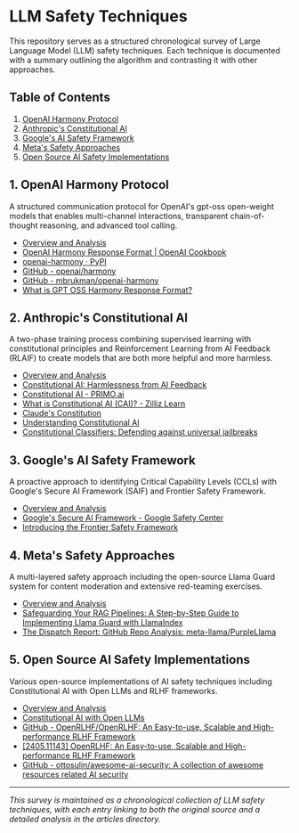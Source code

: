 # LLM Safety Techniques

This repository serves as a structured chronological survey of Large Language Model (LLM) safety techniques. Each technique is documented with a summary outlining the algorithm and contrasting it with other approaches.

## Table of Contents
1. [OpenAI Harmony Protocol](#1-openai-harmony-protocol)
2. [Anthropic's Constitutional AI](#2-anthropic-constitutional-ai)
3. [Google's AI Safety Framework](#3-google-ai-safety-framework)
4. [Meta's Safety Approaches](#4-meta-safety-approaches)
5. [Open Source AI Safety Implementations](#5-open-source-ai-safety-implementations)

## 1. OpenAI Harmony Protocol

A structured communication protocol for OpenAI's gpt-oss open-weight models that enables multi-channel interactions, transparent chain-of-thought reasoning, and advanced tool calling.

- [Overview and Analysis](articles/openai-harmony.md)
- [OpenAI Harmony Response Format | OpenAI Cookbook](https://cookbook.openai.com/articles/openai-harmony)
- [openai-harmony · PyPI](https://pypi.org/project/openai-harmony/)
- [GitHub - openai/harmony](https://github.com/openai/harmony)
- [GitHub - mbrukman/openai-harmony](https://github.com/mbrukman/openai-harmony)
- [What is GPT OSS Harmony Response Format?](https://cobusgreyling.medium.com/what-is-gpt-oss-harmony-response-format-a29f266d6672)

## 2. Anthropic's Constitutional AI

A two-phase training process combining supervised learning with constitutional principles and Reinforcement Learning from AI Feedback (RLAIF) to create models that are both more helpful and more harmless.

- [Overview and Analysis](articles/anthropic-constitutional-ai.md)
- [Constitutional AI: Harmlessness from AI Feedback](https://www.anthropic.com/research/constitutional-ai-harmlessness-from-ai-feedback)
- [Constitutional AI - PRIMO.ai](https://primo.ai/index.php?title=Constitutional_AI)
- [What is Constitutional AI (CAI)? - Zilliz Learn](https://zilliz.com/learn/constitutional-ai-harmlessness-from-ai-feedback)
- [Claude's Constitution](https://www.anthropic.com/news/claudes-constitution)
- [Understanding Constitutional AI](https://medium.com/@jonnyndavis/understanding-constitutional-ai-dd9d783ef712)
- [Constitutional Classifiers: Defending against universal jailbreaks](https://www.anthropic.com/news/constitutional-classifiers)

## 3. Google's AI Safety Framework

A proactive approach to identifying Critical Capability Levels (CCLs) with Google's Secure AI Framework (SAIF) and Frontier Safety Framework.

- [Overview and Analysis](articles/google-ai-safety-framework.md)
- [Google's Secure AI Framework - Google Safety Center](https://safety.google/cybersecurity-advancements/saif/)
- [Introducing the Frontier Safety Framework](https://deepmind.google/discover/blog/introducing-the-frontier-safety-framework/)

## 4. Meta's Safety Approaches

A multi-layered safety approach including the open-source Llama Guard system for content moderation and extensive red-teaming exercises.

- [Overview and Analysis](articles/meta-safety-approaches.md)
- [Safeguarding Your RAG Pipelines: A Step-by-Step Guide to Implementing Llama Guard with LlamaIndex](https://towardsdatascience.com/safeguarding-your-rag-pipelines-a-step-by-step-guide-to-implementing-llama-guard-with-llamaindex-6f80a2e07756-2/)
- [The Dispatch Report: GitHub Repo Analysis: meta-llama/PurpleLlama](https://thedispatch.ai/reports/792/)

## 5. Open Source AI Safety Implementations

Various open-source implementations of AI safety techniques including Constitutional AI with Open LLMs and RLHF frameworks.

- [Overview and Analysis](articles/open-source-ai-safety.md)
- [Constitutional AI with Open LLMs](https://huggingface.co/blog/constitutional_ai)
- [GitHub - OpenRLHF/OpenRLHF: An Easy-to-use, Scalable and High-performance RLHF Framework](https://github.com/OpenRLHF/OpenRLHF)
- [[2405.11143] OpenRLHF: An Easy-to-use, Scalable and High-performance RLHF Framework](https://arxiv.org/abs/2405.11143)
- [GitHub - ottosulin/awesome-ai-security: A collection of awesome resources related AI security](https://github.com/ottosulin/awesome-ai-security)

---
*This survey is maintained as a chronological collection of LLM safety techniques, with each entry linking to both the original source and a detailed analysis in the articles directory.*
